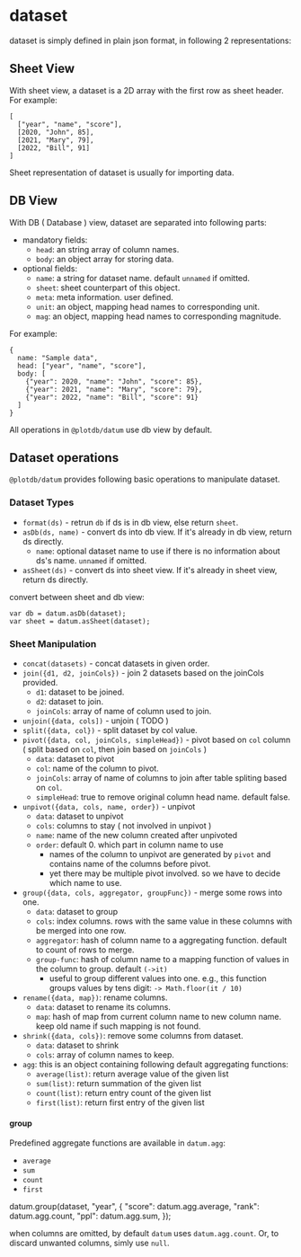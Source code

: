 # dataset
 
dataset is simply defined in plain json format, in following 2 representations:

## Sheet View

With sheet view, a dataset is a 2D array with the first row as sheet header. For example:

    [
      ["year", "name", "score"],
      [2020, "John", 85],
      [2021, "Mary", 79],
      [2022, "Bill", 91]
    ]

Sheet representation of dataset is usually for importing data.


## DB View

With DB ( Database ) view, dataset are separated into following parts:

 - mandatory fields:
   - `head`: an string array of column names.
   - `body`: an object array for storing data.
 - optional fields:
   - `name`: a string for dataset name. default `unnamed` if omitted.
   - `sheet`: sheet counterpart of this object.
   - `meta`: meta information. user defined.
   - `unit`: an object, mapping head names to corresponding unit.
   - `mag`: an object, mapping head names to corresponding magnitude.


For example:

    {
      name: "Sample data",
      head: ["year", "name", "score"],
      body: [
        {"year": 2020, "name": "John", "score": 85},
        {"year": 2021, "name": "Mary", "score": 79},
        {"year": 2022, "name": "Bill", "score": 91}
      ]
    }

All operations in `@plotdb/datum` use db view by default.


## Dataset operations

`@plotdb/datum` provides following basic operations to manipulate dataset.


### Dataset Types

 - `format(ds)` - retrun `db` if ds is in db view, else return `sheet`.
 - `asDb(ds, name)` - convert ds into db view. If it's already in db view, return ds directly.
   - `name`: optional dataset name to use if there is no information about ds's name. `unnamed` if omitted.
 - `asSheet(ds)` - convert ds into sheet view. If it's already in sheet view, return ds directly.

convert between sheet and db view:

    var db = datum.asDb(dataset);
    var sheet = datum.asSheet(dataset);


### Sheet Manipulation

 - `concat(datasets)` - concat datasets in given order.
 - `join({d1, d2, joinCols})` - join 2 datasets based on the joinCols provided.
   - `d1`: dataset to be joined.
   - `d2`: dataset to join.
   - `joinCols`: array of name of column used to join.
 - `unjoin({data, cols])` - unjoin ( TODO )
 - `split({data, col})` - split dataset by col value.
 - `pivot({data, col, joinCols, simpleHead})` - pivot based on `col` column ( split based on `col`, then join based on `joinCols` )
    - `data`: dataset to pivot
    - `col`: name of the column to pivot. 
    - `joinCols`: array of name of columns to join after table spliting based on `col`.
    - `simpleHead`: true to remove original column head name. default false.
 - `unpivot({data, cols, name, order})` - unpivot
   - `data`: dataset to unpivot
   - `cols`: columns to stay ( not involved in unpivot )
   - `name`: name of the new column created after unpivoted
   - `order`: default 0. which part in column name to use 
     - names of the column to unpivot are generated by `pivot` and contains name of the columns before pivot.
     - yet there may be multiple pivot involved. so we have to decide which name to use.
 - `group({data, cols, aggregator, groupFunc})` - merge some rows into one.
   - `data`: dataset to group
   - `cols`: index columns. rows with the same value in these columns with be merged into one row.
   - `aggregator`: hash of column name to a aggregating function. default to count of rows to merge.
   - `group-func`: hash of column name to a mapping function of values in the column to group. default `(->it)`
     - useful to group different values into one. e.g., this function groups values by tens digit:
       `-> Math.floor(it / 10)`
 - `rename({data, map})`: rename columns.
   - `data`: dataset to rename its columns.
   - `map`: hash of map from current column name to new column name. keep old name if such mapping is not found.
 - `shrink({data, cols})`: remove some columns from dataset.
   - `data`: dataset to shrink
   - `cols`: array of column names to keep.
 - `agg`: this is an object containing following default aggregating functions:
   - `average(list)`: return average value of the given list
   - `sum(list)`: return summation of the given list
   - `count(list)`: return entry count of the given list
   - `first(list)`: return first entry of the given list


#### group

Predefined aggregate functions are available in `datum.agg`:

 - `average`
 - `sum`
 - `count`
 - `first`

datum.group(dataset, "year", {
  "score": datum.agg.average,
  "rank": datum.agg.count,
  "ppl": datum.agg.sum,
});

when columns are omitted, by default `datum` uses `datum.agg.count`. Or, to discard unwanted columns, simly use `null`.

